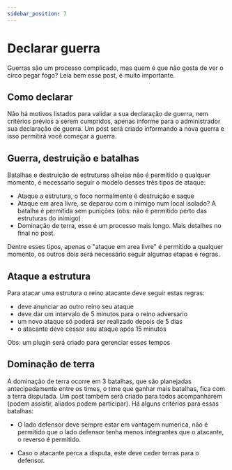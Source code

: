 ```yaml
---
sidebar_position: 7
---
```


# Declarar guerra

Guerras são um processo complicado, mas quem é que não gosta de ver o circo pegar fogo?
Leia bem esse post, é muito importante.

## Como declarar

Não há motivos listados para validar a sua declaração de guerra, nem critérios prévios
a serem cumpridos, apenas informe para o administrador sua declaração de guerra.
Um post será criado informando a nova guerra e isso permitirá você começar a guerra.

## Guerra, destruição e batalhas

Batalhas e destruição de estruturas alheias não é permitido a qualquer momento, é necessario
seguir o modelo desses três tipos de ataque:

- Ataque a estrutura, o foco normalmente é destruição e saque
- Ataque em area livre, se deparou com o inimigo num local isolado? A batalha é permitida sem punições
  (obs: não é permitido perto das estruturas do inimigo)
- Dominação de terra, esse é um processo mais longo. Mais detalhes no final no post.

Dentre esses tipos, apenas o "ataque em area livre" é permitido a qualquer momento, os outros dois
será necessário seguir algumas etapas e regras.

## Ataque a estrutura

Para atacar uma estrutura o reino atacante deve seguir estas regras:

- deve anunciar ao outro reino seu ataque
- deve dar um intervalo de 5 minutos para o reino adversario
- um novo ataque só poderá ser realizado depois de 5 dias
- o atacante deve cessar seu ataque após 15 minutos

Obs: um plugin será criado para gerenciar esses tempos

## Dominação de terra

A dominação de terra ocorre em 3 batalhas, que são planejadas antecipadamente entre
os times, o time que ganhar mais batalhas, fica com a terra disputada. Um post também será criado para todos
acompanharem (podem assistir, aliados podem participar). Há alguns critérios para essas batalhas:

- O lado defensor deve sempre estar em vantagem numerica, não é permitido que o lado defensor tenha menos
  integrantes que o atacante, o reverso é permitido.

- Caso o atacante perca a disputa, este deve ceder terras para o defensor.

